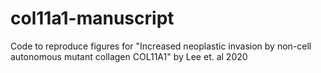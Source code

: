 # col11a1-manuscript
Code to reproduce figures for "Increased neoplastic invasion by non-cell autonomous mutant collagen COL11A1" by Lee et. al 2020
